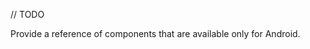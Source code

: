 [//]: # (title: Android-only components)

// TODO

Provide a reference of components that are available only for Android.

